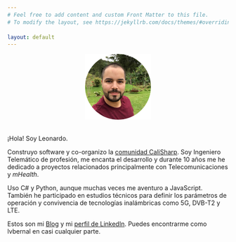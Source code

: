 ```yaml
---
# Feel free to add content and custom Front Matter to this file.
# To modify the layout, see https://jekyllrb.com/docs/themes/#overriding-theme-defaults

layout: default
---
```


<center>
    <img src="/images/profile.png" height="150" />
    <br/><br/>
</center>

¡Hola! Soy Leonardo.

Construyo software y co-organizo la [comunidad CaliSharp](https://www.meetup.com/CaliSharpCO/). Soy Ingeniero Telemático de profesión, me encanta el desarrollo y durante 10 años me he dedicado a proyectos relacionados principalmente con Telecomunicaciones y _mHealth_.

Uso C# y Python, aunque muchas veces me aventuro a JavaScript. También he participado en estudios técnicos para definir los parámetros de operación y convivencia de tecnologías inalámbricas como 5G, DVB-T2 y LTE.

Estos son mi [Blog](https://blog.lvbernal.com/) y mi [perfil de LinkedIn](https://www.linkedin.com/in/lvbernal/). Puedes encontrarme como lvbernal en casi cualquier parte.
